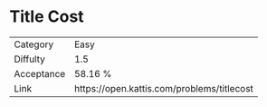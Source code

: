 # Title Cost

<table>
    <tr>
        <td>Category</td>
        <td>Easy</td>
    </tr>
    <tr>
        <td>Diffulty</td>
        <td>1.5</td>
    </tr>
    <tr>
        <td>Acceptance</td>
        <td>58.16 %</td>
    </tr>
    <tr>
        <td>Link</td>
        <td>https://open.kattis.com/problems/titlecost</td>
    </tr>
</table>